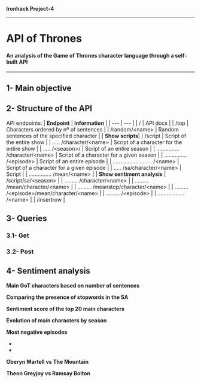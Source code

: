 **Ironhack Project-4**

---
# API of Thrones 
#### An analysis of the Game of Thrones character language through a self-built API
---
## 1- Main objective
## 2- Structure of the API
API endpoints:
| **Endpoint** | **Information** |
| --- | --- |
| / | API docs |
| /top | Characters ordered by nº of sentences |
| /random/\<name> | Random sentences of the specified character |
| **Show scripts**| 
| /script | Script of the entire show |
| ..... /character/\<name> | Script of a character for the entire show |
| ..... /\<season>/ | Script of an entire season |
| ............... /character/\<name> | Script of a character for a given season |
| ............... /\<episode> | Script of an entire episode |
| .......................... /\<name> | Script of a character for a given episode |
| ..... /sa/character/\<name> | Script |
| ............... /mean/\<name> |
| **Show sentiment analysis**
| /script/sa/\<season> |
| ......... /character/\<name> |
| ......... /mean/character/\<name> |
| ......... /meanstop/character/\<name> |
| ......... /\<episode>/mean/character/\<name> |
| ......... /\<episode> |
| .................. /\<name> |
| /insertrow |

## 3- Queries
### 3.1- Get
### 3.2- Post
## 4- Sentiment analysis
**Main GoT characters based on number of sentences**

**Comparing the presence of stopwords in the SA**

**Sentiment score of the top 20 main characters**

**Evolution of main characters by season**

**Most negative episodes**

-
-

**Oberyn Martell vs The Mountain**

**Theon Greyjoy vs Ramsay Bolton**

